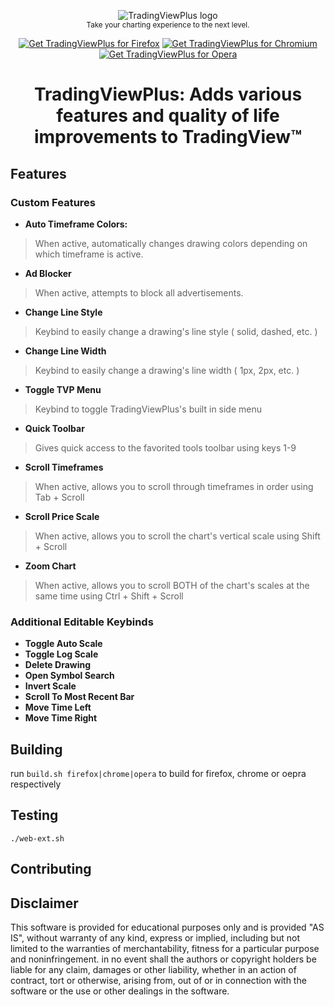 <p align="center">
  <img src="https://addons.mozilla.org/user-media/addon_icons/2755/2755484-64.png" alt="TradingViewPlus logo"></img>
  <br/>
  <sub>Take your charting experience to the next level.</sub>
</p>

<p align="center">
	<a href="https://addons.mozilla.org/en-US/firefox/addon/tradingviewplus/"><img src="https://user-images.githubusercontent.com/585534/107280546-7b9b2a00-6a26-11eb-8f9f-f95932f4bfec.png" alt="Get TradingViewPlus for Firefox"></a>
	<a href="https://chrome.google.com/webstore/detail/tradingviewplus/pkcgjgllebhppgegpedlhjmabmnpcpec?hl=en&authuser=0"><img src="https://user-images.githubusercontent.com/585534/107280622-91a8ea80-6a26-11eb-8d07-77c548b28665.png" alt="Get TradingViewPlus for Chromium"></a>
	<a href=""><img src="https://user-images.githubusercontent.com/585534/107280692-ac7b5f00-6a26-11eb-85c7-088926504452.png" alt="Get TradingViewPlus for Opera"></a>
</p>

<h1 align="center">TradingViewPlus: Adds various features and quality of life improvements to TradingView™</h1>

## Features

### Custom Features
- **Auto Timeframe Colors:**
> When active, automatically changes drawing colors depending on which timeframe is active.

- **Ad Blocker**
> When active, attempts to block all advertisements.

- **Change Line Style**
> Keybind to easily change a drawing's line style ( solid, dashed, etc. )

- **Change Line Width**
> Keybind to easily change a drawing's line width ( 1px, 2px, etc. )

- **Toggle TVP Menu**
> Keybind to toggle TradingViewPlus's built in side menu

- **Quick Toolbar**
> Gives quick access to the favorited tools toolbar using keys 1-9

- **Scroll Timeframes**
> When active, allows you to scroll through timeframes in order using Tab + Scroll

- **Scroll Price Scale**
> When active, allows you to scroll the chart's vertical scale using Shift + Scroll

- **Zoom Chart**
> When active, allows you to scroll BOTH of the chart's scales at the same time using Ctrl + Shift + Scroll


### Additional Editable Keybinds
- **Toggle Auto Scale**
- **Toggle Log Scale**
- **Delete Drawing**
- **Open Symbol Search**
- **Invert Scale**
- **Scroll To Most Recent Bar**
- **Move Time Left**
- **Move Time Right**

## Building
run `build.sh firefox|chrome|opera` to build for firefox, chrome or oepra respectively

## Testing
	./web-ext.sh

## Contributing

## Disclaimer
This software is provided for educational purposes only and is provided "AS IS", without warranty of any kind, express or implied, including but not limited to the warranties of merchantability, fitness for a particular purpose and noninfringement. in no event shall the authors or copyright holders be liable for any claim, damages or other liability, whether in an action of contract, tort or otherwise, arising from, out of or in connection with the software or the use or other dealings in the software.
